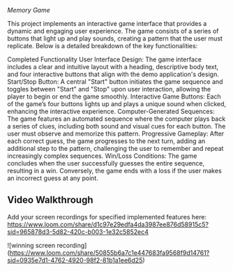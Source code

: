 *Memory Game*

This project implements an interactive game interface that provides a dynamic and engaging user experience. The game consists of a series of buttons that light up and play sounds, creating a pattern that the user must replicate. Below is a detailed breakdown of the key functionalities:

Completed Functionality
User Interface Design: The game interface includes a clear and intuitive layout with a heading, descriptive body text, and four interactive buttons that align with the demo application's design.
Start/Stop Button: A central "Start" button initiates the game sequence and toggles between "Start" and "Stop" upon user interaction, allowing the player to begin or end the game smoothly.
Interactive Game Buttons: Each of the game’s four buttons lights up and plays a unique sound when clicked, enhancing the interactive experience.
Computer-Generated Sequences: The game features an automated sequence where the computer plays back a series of clues, including both sound and visual cues for each button. The user must observe and memorize this pattern.
Progressive Gameplay: After each correct guess, the game progresses to the next turn, adding an additional step to the pattern, challenging the user to remember and repeat increasingly complex sequences.
Win/Loss Conditions: The game concludes when the user successfully guesses the entire sequence, resulting in a win. Conversely, the game ends with a loss if the user makes an incorrect guess at any point.


## Video Walkthrough 

Add your screen recordings for specified implemented features here:
https://www.loom.com/share/d1c97e29edfa4da3987ee876d58915c5?sid=965878d3-5d82-420c-b003-1e32c5852ec4


![winning screen recording]
(https://www.loom.com/share/50855b6a7c1e447683fa9568f9d14761?sid=0935e7d1-4762-4920-98f2-81b1a1ee6d25)





